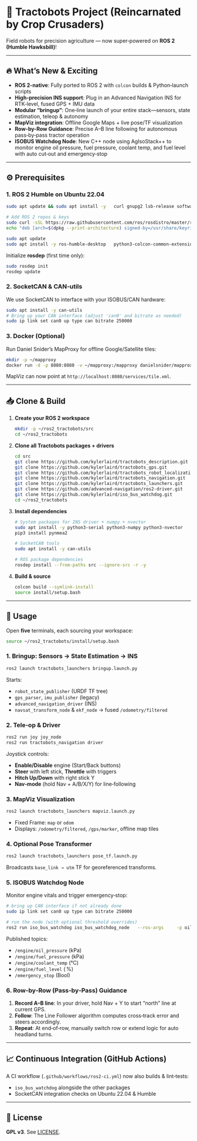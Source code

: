# 🚜 Tractobots Project (Reincarnated by Crop Crusaders)

Field robots for precision agriculture — now super‑powered on **ROS 2 (Humble Hawksbill)**!

---

## 🔥 What’s New & Exciting

- **ROS 2-native**: Fully ported to ROS 2 with `colcon` builds & Python‑launch scripts  
- **High‑precision INS support**: Plug in an Advanced Navigation INS for RTK‑level, fused GPS + IMU data  
- **Modular “bringup”**: One‑line launch of your entire stack—sensors, state estimation, teleop & autonomy  
- **MapViz integration**: Offline Google Maps + live pose/TF visualization  
- **Row-by-Row Guidance**: Precise A–B line following for autonomous pass‑by‑pass tractor operation  
- **ISOBUS Watchdog Node**: New C++ node using AgIsoStack++ to monitor engine oil pressure, fuel pressure, coolant temp, and fuel level with auto cut‑out and emergency‑stop  

---

## ⚙️ Prerequisites

### 1. ROS 2 Humble on Ubuntu 22.04

```bash
sudo apt update && sudo apt install -y   curl gnupg2 lsb-release software-properties-common

# Add ROS 2 repos & keys
sudo curl -sSL https://raw.githubusercontent.com/ros/rosdistro/master/ros.key   -o /usr/share/keyrings/ros-archive-keyring.gpg
echo "deb [arch=$(dpkg --print-architecture) signed-by=/usr/share/keyrings/ros-archive-keyring.gpg]   http://packages.ros.org/ros2/ubuntu $(lsb_release -cs) main"   | sudo tee /etc/apt/sources.list.d/ros2.list

sudo apt update
sudo apt install -y ros-humble-desktop   python3-colcon-common-extensions python3-rosdep2 python3-pip
```

Initialize **rosdep** (first time only):

```bash
sudo rosdep init
rosdep update
```

### 2. SocketCAN & CAN‑utils

We use SocketCAN to interface with your ISOBUS/CAN hardware:

```bash
sudo apt install -y can-utils
# Bring up your CAN interface (adjust 'can0' and bitrate as needed)
sudo ip link set can0 up type can bitrate 250000
```

### 3. Docker (Optional)

Run Daniel Snider’s MapProxy for offline Google/Satellite tiles:

```bash
mkdir -p ~/mapproxy
docker run -d -p 8080:8080 -v ~/mapproxy:/mapproxy danielsnider/mapproxy
```

MapViz can now point at `http://localhost:8080/services/tile.xml`.

---

## 📥 Clone & Build

1. **Create your ROS 2 workspace**

    ```bash
    mkdir -p ~/ros2_tractobots/src
    cd ~/ros2_tractobots
    ```

2. **Clone all Tractobots packages + drivers**

    ```bash
    cd src
    git clone https://github.com/kylerlaird/tractobots_description.git
    git clone https://github.com/kylerlaird/tractobots_gps.git
    git clone https://github.com/kylerlaird/tractobots_robot_localization.git
    git clone https://github.com/kylerlaird/tractobots_navigation.git
    git clone https://github.com/kylerlaird/tractobots_launchers.git
    git clone https://github.com/advanced-navigation/ros2-driver.git
    git clone https://github.com/kylerlaird/iso_bus_watchdog.git
    cd ~/ros2_tractobots
    ```

3. **Install dependencies**

    ```bash
    # System packages for INS driver + numpy + nvector
    sudo apt install -y python3-serial python3-numpy python3-nvector
    pip3 install pynmea2

    # SocketCAN tools
    sudo apt install -y can-utils

    # ROS package dependencies
    rosdep install --from-paths src --ignore-src -r -y
    ```

4. **Build & source**

    ```bash
    colcon build --symlink-install
    source install/setup.bash
    ```

---

## 🚀 Usage

Open **five** terminals, each sourcing your workspace:

```bash
source ~/ros2_tractobots/install/setup.bash
```

### 1. Bringup: Sensors → State Estimation → INS

```bash
ros2 launch tractobots_launchers bringup.launch.py
```

Starts:

- `robot_state_publisher` (URDF TF tree)  
- `gps_parser`, `imu_publisher` (legacy)  
- `advanced_navigation_driver` (INS)  
- `navsat_transform_node` & `ekf_node` → fused `/odometry/filtered`

### 2. Tele‑op & Driver

```bash
ros2 run joy joy_node
ros2 run tractobots_navigation driver
```

Joystick controls:

- **Enable/Disable** engine (Start/Back buttons)  
- **Steer** with left stick, **Throttle** with triggers  
- **Hitch Up/Down** with right stick Y  
- **Nav‑mode** (hold Nav + A/B/X/Y) for line‑following

### 3. MapViz Visualization

```bash
ros2 launch tractobots_launchers mapviz.launch.py
```

- Fixed Frame: `map` or `odom`  
- Displays: `/odometry/filtered`, `/gps/marker`, offline map tiles

### 4. Optional Pose Transformer

```bash
ros2 launch tractobots_launchers pose_tf.launch.py
```

Broadcasts `base_link → utm` TF for georeferenced transforms.

### 5. ISOBUS Watchdog Node

Monitor engine vitals and trigger emergency‑stop:

```bash
# bring up CAN interface if not already done
sudo ip link set can0 up type can bitrate 250000

# run the node (with optional threshold overrides)
ros2 run iso_bus_watchdog iso_bus_watchdog_node   --ros-args     -p oil_pressure_min:=150.0     -p oil_pressure_max:=700.0     -p coolant_temp_min:=0.0     -p coolant_temp_max:=90.0     -p fuel_level_min:=10.0     -p fuel_level_max:=90.0
```

Published topics:

- `/engine/oil_pressure` (kPa)  
- `/engine/fuel_pressure` (kPa)  
- `/engine/coolant_temp` (°C)  
- `/engine/fuel_level` ( %)  
- `/emergency_stop` (Bool)

### 6. Row‑by‑Row (Pass‑by‑Pass) Guidance

1. **Record A–B line**: In your driver, hold Nav + Y to start “north” line at current GPS.  
2. **Follow**: The Line Follower algorithm computes cross‑track error and steers accordingly.  
3. **Repeat**: At end‑of‑row, manually switch row or extend logic for auto headland turns.

---

## 📈 Continuous Integration (GitHub Actions)

A CI workflow (`.github/workflows/ros2-ci.yml`) now also builds & lint‑tests:

- `iso_bus_watchdog` alongside the other packages  
- SocketCAN integration checks on Ubuntu 22.04 & Humble

---

## 📝 License

**GPL v3**. See [LICENSE](LICENSE).
